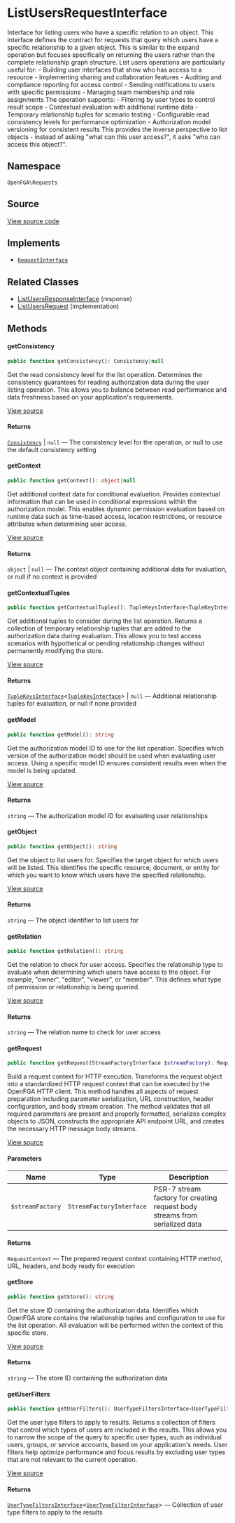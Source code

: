 # ListUsersRequestInterface

Interface for listing users who have a specific relation to an object. This interface defines the contract for requests that query which users have a specific relationship to a given object. This is similar to the expand operation but focuses specifically on returning the users rather than the complete relationship graph structure. List users operations are particularly useful for: - Building user interfaces that show who has access to a resource - Implementing sharing and collaboration features - Auditing and compliance reporting for access control - Sending notifications to users with specific permissions - Managing team membership and role assignments The operation supports: - Filtering by user types to control result scope - Contextual evaluation with additional runtime data - Temporary relationship tuples for scenario testing - Configurable read consistency levels for performance optimization - Authorization model versioning for consistent results This provides the inverse perspective to list objects - instead of asking &quot;what can this user access?&quot;, it asks &quot;who can access this object?&quot;.

## Namespace
`OpenFGA\Requests`

## Source
[View source code](https://github.com/evansims/openfga-php/blob/main/src/Requests/ListUsersRequestInterface.php)

## Implements
* [`RequestInterface`](RequestInterface.md)

## Related Classes
* [ListUsersResponseInterface](Responses/ListUsersResponseInterface.md) (response)
* [ListUsersRequest](Requests/ListUsersRequest.md) (implementation)

## Methods

#### getConsistency

```php
public function getConsistency(): Consistency|null
```

Get the read consistency level for the list operation. Determines the consistency guarantees for reading authorization data during the user listing operation. This allows you to balance between read performance and data freshness based on your application&#039;s requirements.

[View source](https://github.com/evansims/openfga-php/blob/main/src/Requests/ListUsersRequestInterface.php#L55)

#### Returns
[`Consistency`](Models/Enums/Consistency.md) &#124; `null` — The consistency level for the operation, or null to use the default consistency setting
#### getContext

```php
public function getContext(): object|null
```

Get additional context data for conditional evaluation. Provides contextual information that can be used in conditional expressions within the authorization model. This enables dynamic permission evaluation based on runtime data such as time-based access, location restrictions, or resource attributes when determining user access.

[View source](https://github.com/evansims/openfga-php/blob/main/src/Requests/ListUsersRequestInterface.php#L67)

#### Returns
`object` &#124; `null` — The context object containing additional data for evaluation, or null if no context is provided
#### getContextualTuples

```php
public function getContextualTuples(): TupleKeysInterface<TupleKeyInterface>|null
```

Get additional tuples to consider during the list operation. Returns a collection of temporary relationship tuples that are added to the authorization data during evaluation. This allows you to test access scenarios with hypothetical or pending relationship changes without permanently modifying the store.

[View source](https://github.com/evansims/openfga-php/blob/main/src/Requests/ListUsersRequestInterface.php#L79)

#### Returns
[`TupleKeysInterface`](Models/Collections/TupleKeysInterface.md)&lt;[`TupleKeyInterface`](Models/TupleKeyInterface.md)&gt; &#124; `null` — Additional relationship tuples for evaluation, or null if none provided
#### getModel

```php
public function getModel(): string
```

Get the authorization model ID to use for the list operation. Specifies which version of the authorization model should be used when evaluating user access. Using a specific model ID ensures consistent results even when the model is being updated.

[View source](https://github.com/evansims/openfga-php/blob/main/src/Requests/ListUsersRequestInterface.php#L90)

#### Returns
`string` — The authorization model ID for evaluating user relationships
#### getObject

```php
public function getObject(): string
```

Get the object to list users for. Specifies the target object for which users will be listed. This identifies the specific resource, document, or entity for which you want to know which users have the specified relationship.

[View source](https://github.com/evansims/openfga-php/blob/main/src/Requests/ListUsersRequestInterface.php#L101)

#### Returns
`string` — The object identifier to list users for
#### getRelation

```php
public function getRelation(): string
```

Get the relation to check for user access. Specifies the relationship type to evaluate when determining which users have access to the object. For example, &quot;owner&quot;, &quot;editor&quot;, &quot;viewer&quot;, or &quot;member&quot;. This defines what type of permission or relationship is being queried.

[View source](https://github.com/evansims/openfga-php/blob/main/src/Requests/ListUsersRequestInterface.php#L113)

#### Returns
`string` — The relation name to check for user access
#### getRequest

```php
public function getRequest(StreamFactoryInterface $streamFactory): RequestContext
```

Build a request context for HTTP execution. Transforms the request object into a standardized HTTP request context that can be executed by the OpenFGA HTTP client. This method handles all aspects of request preparation including parameter serialization, URL construction, header configuration, and body stream creation. The method validates that all required parameters are present and properly formatted, serializes complex objects to JSON, constructs the appropriate API endpoint URL, and creates the necessary HTTP message body streams.

[View source](https://github.com/evansims/openfga-php/blob/main/src/Requests/RequestInterface.php#L57)

#### Parameters
| Name             | Type                     | Description                                                                 |
| ---------------- | ------------------------ | --------------------------------------------------------------------------- |
| `$streamFactory` | `StreamFactoryInterface` | PSR-7 stream factory for creating request body streams from serialized data |

#### Returns
`RequestContext` — The prepared request context containing HTTP method, URL, headers, and body ready for execution
#### getStore

```php
public function getStore(): string
```

Get the store ID containing the authorization data. Identifies which OpenFGA store contains the relationship tuples and configuration to use for the list operation. All evaluation will be performed within the context of this specific store.

[View source](https://github.com/evansims/openfga-php/blob/main/src/Requests/ListUsersRequestInterface.php#L124)

#### Returns
`string` — The store ID containing the authorization data
#### getUserFilters

```php
public function getUserFilters(): UserTypeFiltersInterface<UserTypeFilterInterface>
```

Get the user type filters to apply to results. Returns a collection of filters that control which types of users are included in the results. This allows you to narrow the scope of the query to specific user types, such as individual users, groups, or service accounts, based on your application&#039;s needs. User filters help optimize performance and focus results by excluding user types that are not relevant to the current operation.

[View source](https://github.com/evansims/openfga-php/blob/main/src/Requests/ListUsersRequestInterface.php#L139)

#### Returns
[`UserTypeFiltersInterface`](Models/Collections/UserTypeFiltersInterface.md)&lt;[`UserTypeFilterInterface`](Models/UserTypeFilterInterface.md)&gt; — Collection of user type filters to apply to the results
